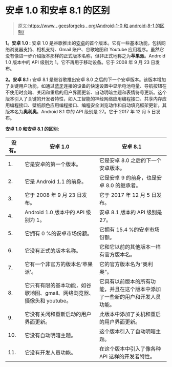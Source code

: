 # 安卓 1.0 和安卓 8.1 的区别

> 原文:[https://www . geesforgeks . org/Android-1-0 和 android-8-1 的区别/](https://www.geeksforgeeks.org/difference-between-android-1-0-and-android-8-1/)

**1。安卓 1.0 :**
安卓 1.0 是谷歌推出的[安卓](https://www.geeksforgeeks.org/introduction-to-android-development/)的首个版本。它有一些基本功能，包括网络浏览器支持、相机支持、Gmail 账户、谷歌地图和 Youtube 应用程序。虽然它没有像进一步介绍版本那样的正式版本名称，但非正式地称之为**苹果派**。Android 1.0 版本中的 API 级别为 1。它不再用于移动设备。它于 2008 年 9 月 23 日发布。

**2。安卓 8.1 :**
安卓 8.1 是继谷歌推出安卓 8.0 之后的下一个安卓版本。该版本增加了关键用户功能，如通过[蓝牙](https://www.geeksforgeeks.org/bluetooth/)连接的设备的快速设置中显示电池电量、导航按钮在不使用时变暗、关闭和重启的用户界面更新、自动明暗主题和表情符号更新。这个版本引入了关键的开发者特性，如人工智能的神经网络应用编程接口、共享内存应用编程接口、壁纸颜色应用编程接口、编程安全浏览动作和自动填充框架更新。其版本名为**奥利奥**。Android 8.1 中的 API 级别是 27。它于 2017 年 12 月 5 日发布。

**安卓 1.0 和安卓 8.1 的区别:**

<center>

| 没有。 | 安卓 1.0 | 安卓 8.1 |
| --- | --- | --- |
| 1. | 它是安卓的第一个版本。 | 它是安卓 8.0 之后的下一个安卓版本。 |
| 2. | 它是 Android 1.1 的前身。 | 它是安卓 9 的前身，也是安卓 8.0 的继承者。 |
| 3. | 它于 2008 年 9 月 23 日发布。 | 它于 2017 年 12 月 5 日发布。 |
| 4. | Android 1.0 版本中的 API 级别为 1。 | 安卓 8.1 版本的 API 级别是 27。 |
| 5. | 它拥有 0 %的安卓市场份额。 | 它拥有 15.4 %的安卓市场份额。 |
| 6. | 它没有正式的版本名称。 | 它和它以前的其他版本一样有官方版本名。 |
| 7. | 它有一个非官方的版本名‘苹果派’。 | 它的官方版本名为“奥利奥”。 |
| 8. | 它只有有限的基本功能，如谷歌地图、gmail、网络浏览器、摄像头和 youtube。 | 它具有以前版本的所有功能，并且在这个版本中添加了一些新的用户和开发人员功能。 |
| 9. | 它没有关闭和重新启动的用户界面更新。 | 此版本中添加了关机和重启的用户界面更新。 |
| 10. | 它没有自动明暗主题。 | 这个版本引入了自动明暗主题。 |
| 11. | 它没有开发人员功能。 | 在这个版本中引入了像各种 API 这样的开发者特性。 |

</center>